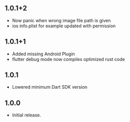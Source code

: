 ## 1.0.1+2

* Now panic when wrong image file path is given
* ios info.plist for example updated with permission

## 1.0.1+1

* Added missing Android Plugin
* flutter debug mode now compiles optimized rust code

## 1.0.1

* Lowered minimum Dart SDK version

## 1.0.0

* Initial release.
